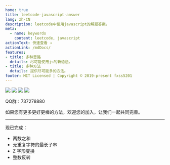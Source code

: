 ```yaml
---
home: true
title: leetcode-javascript-answer
lang: zh-CN
description: leetcode中使用javascript的解题答案。
meta:
  - name: keywords
    content: leetcode, javascript
actionText: 快速查看 →
actionLink: /mdDocs/
features:
- title: 多种思路
  details: 尽可能使用js的新语法。
- title: 多种方法
  details: 提供尽可能多的方法。
footer: MIT Licensed | Copyright © 2019-present fxss5201
---
```


![](https://img.shields.io/badge/language-javascript-green.svg)
![](https://img.shields.io/badge/Dependencies-MarkDown-brightgreen.svg)
![](https://img.shields.io/badge/VuePress-v1.x-blue.svg)
![](https://img.shields.io/badge/license-MIT-blue.svg)

QQ群：737278880

如果您有更多更好更棒的方法，欢迎您的加入，让我们一起共同完善。

---
现已完成：

- 两数之和
- 无重复字符的最长子串
- Z 字形变换
- 整数反转